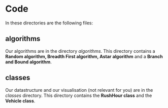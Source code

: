 # Code
In these directories are the following files:
## algorithms
Our algorithms are in the directory *algorithms*. This directory contains a **Random algorithm, Breadth First algorithm, Astar algorithm** and a **Branch and Bound algorithm**. 
## classes
Our datastructure and our visualisation (not relevant for you) are in the *classes* directory. This directory contains the **RushHour class** and the **Vehicle class**.
